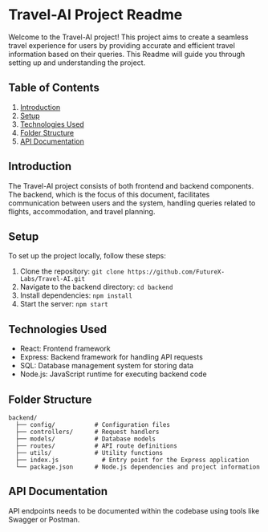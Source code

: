 # Travel-AI Project Readme

Welcome to the Travel-AI project! This project aims to create a seamless travel experience for users by providing accurate and efficient travel information based on their queries. This Readme will guide you through setting up and understanding the project.

## Table of Contents
1. [Introduction](#introduction)
2. [Setup](#setup)
3. [Technologies Used](#technologies-used)
4. [Folder Structure](#folder-structure)
5. [API Documentation](#api-documentation)

## Introduction
The Travel-AI project consists of both frontend and backend components. The backend, which is the focus of this document, facilitates communication between users and the system, handling queries related to flights, accommodation, and travel planning.

## Setup
To set up the project locally, follow these steps:
1. Clone the repository: `git clone https://github.com/FutureX-Labs/Travel-AI.git`
2. Navigate to the backend directory: `cd backend`
3. Install dependencies: `npm install`
4. Start the server: `npm start`

## Technologies Used
- React: Frontend framework
- Express: Backend framework for handling API requests
- SQL: Database management system for storing data
- Node.js: JavaScript runtime for executing backend code

## Folder Structure
```
backend/
  ├── config/           # Configuration files
  ├── controllers/      # Request handlers
  ├── models/           # Database models
  ├── routes/           # API route definitions
  ├── utils/            # Utility functions
  ├── index.js            # Entry point for the Express application
  └── package.json      # Node.js dependencies and project information
```

## API Documentation
API endpoints needs to be documented within the codebase using tools like Swagger or Postman.